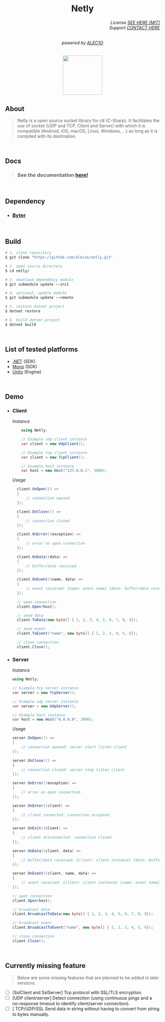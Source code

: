 <h1 align="center">Netly</h1>

<h6 align="end">
  License <a href="LICENSE.md">SEE HERE (MIT)</a><br>
  Support <a href="mailto://support@kezero.com">CONTACT HERE</a>
</h6>

<h6 align="center">
  powered by <a href="https://github.com/alec1o">ALEC1O</a>
</h6>

<h6 align="center">
  <img align="center" src="content/logo/netly-logo-3.png" width="128px">
<h6>

## About
> Netly is a open source socket library for c# (C-Sharp). It facilitates the use of socket (UDP and TCP, Client and Server) with which it is compatible (Android, iOS, macOS, Linux, Windows, ...) as long as it is compiled with its destination.

<br>

## Docs
> ### See the documentation [here!](http://netly.docs.kezero.com)

<br>

## Dependency
- ### [Byter](https://github.com/alec1o/byter)

<br>

## Build
```rb
# 1. clone repository 
$ git clone "https://github.com/alec1o/netly.git"

# 2. open source directory 
$ cd netly/

# 3. download dependency module
$ git submodule update --init

# 4. optional, update module
$ git submodule update --remote

# 5. restore dotnet project
$ dotnet restore

# 6. build dotnet project
$ dotnet build
```

<br>

## List of tested platforms
- [.NET](https://dotnet.microsoft.com) (SDK)
- [Mono](https://mono-project.com) (SDK)
- [Unity](https://unity.com) (Engine)

<br>
  
## Demo
- ### Client
  _Instance_
  ```csharp
      using Netly;
  
      // Example udp client instance
      var client = new UdpClient();

      // Example tcp client instance
      var client = new TcpClient();
  
      // Example host instance
      var host = new Host("127.0.0.1", 3000);    
  ```
  _Usage_
  ```csharp
    client.OnOpen(() =>
    {
        // connection opened
    });

    client.OnClose(() =>
    {
        // connection closed
    });

    client.OnError((exception) =>
    {   
        // error on open connection
    });

    client.OnData((data) => 
    {
        // buffer/data received
    });

    client.OnEvent((name, data) =>
    {
        // event received: {name: event name} {data: buffer/data received} 
    });

    // open connection
    client.Open(host);
  
    // send data
    client.ToData(new byte[] { 1, 2, 3, 4, 5, 6, 7, 8, 9});

    // send event
    client.ToEvent("name", new byte[] { 1, 2, 3, 4, 5, 6});
  
    // close connection
    client.Close();
  ```
- ### Server
  _Instance_
  ```csharp
  using Netly;

  // Example tcp server instance
  var server = new TcpServer();

  // Example udp server instance
  var server = new UdpServer();

  // Example host instance
  var host = new Host("0.0.0.0", 3000);
  ```
  _Usage_
  ```csharp
  server.OnOpen(() =>
  {
      // connection opened: server start listen client
  });

  server.OnClose(() =>
  {
      // connection closed: server stop listen client
  });

  server.OnError((exception) =>
  {
      // error on open connection
  });

  server.OnEnter((client) =>
  {
      // client connected: connection accepted
  });

  server.OnExit((client) =>
  {
      // client disconnected: connection closed
  });

  server.OnData((client, data) =>
  {
      // buffer/data received: {client: client instance} {data: buffer/data received} 
  });

  server.OnEvent((client, name, data) =>
  {
      // event received: {client: client instance} {name: event name} {data: buffer/data received} 
  });

  // open connection
  client.Open(host);

  // broadcast data
  client.BroadcastToData(new byte[] { 1, 2, 3, 4, 5, 6, 7, 8, 9});

  // broadcast event
  client.BroadcastToEvent("name", new byte[] { 1, 2, 3, 4, 5, 6});

  // close connection
  client.Close();
  ```
<br>

## Currently missing feature
> Below are some missing features that are planned to be added in later versions.

- [ ] [SslClient and SslServer] Tcp protocol with SSL/TLS encryption.
- [ ] [UDP client/server] Detect connection (using continuous pings and a no-response timeout to identify client/server connection).
- [ ] [ TCP/UDP/SSL Send data in string without having to convert from string to bytes manually.
